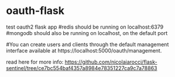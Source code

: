 # oauth-flask
test oauth2 flask app
#redis should be running on localhost:6379
#mongodb should also be running on localhost, on the default port

#You can create users and clients through the default management interface available at https://localhost:5000/oauth/management.

read here for more info: https://github.com/nicolaiarocci/flask-sentinel/tree/ce7bc554baf4357a8984e78351227ca9c7a78863
